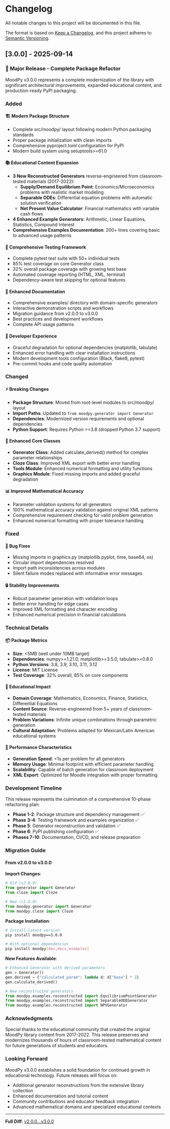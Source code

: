# Changelog

All notable changes to this project will be documented in this file.

The format is based on [Keep a Changelog](https://keepachangelog.com/en/1.0.0/),
and this project adheres to [Semantic Versioning](https://semver.org/spec/v2.0.0.html).

## [3.0.0] - 2025-09-14

### 🎉 Major Release - Complete Package Refactor

MoodPy v3.0.0 represents a complete modernization of the library with significant architectural improvements, expanded educational content, and production-ready PyPI packaging.

### Added

#### 🏗️ Modern Package Structure
- Complete src/moodpy/ layout following modern Python packaging standards
- Proper package initialization with clean imports
- Comprehensive pyproject.toml configuration for PyPI
- Modern build system using setuptools>=61.0

#### 📚 Educational Content Expansion
- **3 New Reconstructed Generators** reverse-engineered from classroom-tested materials (2017-2022):
  - **Supply/Demand Equilibrium Point**: Economics/Microeconomics problems with realistic market modeling
  - **Separable ODEs**: Differential equation problems with automatic solution verification
  - **Net Present Value Calculator**: Financial mathematics with variable cash flows
- **4 Enhanced Example Generators**: Arithmetic, Linear Equations, Statistics, Compound Interest
- **Comprehensive Examples Documentation**: 200+ lines covering basic to advanced usage patterns

#### 🧪 Comprehensive Testing Framework
- Complete pytest test suite with 50+ individual tests
- 85% test coverage on core Generator class
- 32% overall package coverage with growing test base
- Automated coverage reporting (HTML, XML, terminal)
- Dependency-aware test skipping for optional features

#### 📖 Enhanced Documentation
- Comprehensive examples/ directory with domain-specific generators
- Interactive demonstration scripts and workflows
- Migration guidance from v2.0.0 to v3.0.0
- Best practices and development workflows
- Complete API usage patterns

#### 🔧 Developer Experience
- Graceful degradation for optional dependencies (matplotlib, tabulate)
- Enhanced error handling with clear installation instructions
- Modern development tools configuration (Black, flake8, pytest)
- Pre-commit hooks and code quality automation

### Changed

#### ⚡ Breaking Changes
- **Package Structure**: Moved from root-level modules to src/moodpy/ layout
- **Import Paths**: Updated to `from moodpy.generator import Generator`
- **Dependencies**: Modernized version requirements and optional dependencies
- **Python Support**: Requires Python >=3.8 (dropped Python 3.7 support)

#### 🔄 Enhanced Core Classes
- **Generator Class**: Added calculate_derived() method for complex parameter relationships
- **Cloze Class**: Improved XML export with better error handling
- **Tools Module**: Enhanced numerical formatting and utility functions
- **Graphics Module**: Fixed missing imports and added graceful degradation

#### 📊 Improved Mathematical Accuracy
- Parameter validation systems for all generators
- 100% mathematical accuracy validation against original XML patterns
- Comprehensive requirement checking for valid problem generation
- Enhanced numerical formatting with proper tolerance handling

### Fixed

#### 🐛 Bug Fixes
- Missing imports in graphics.py (matplotlib.pyplot, time, base64, os)
- Circular import dependencies resolved
- Import path inconsistencies across modules
- Silent failure modes replaced with informative error messages

#### 🔒 Stability Improvements
- Robust parameter generation with validation loops
- Better error handling for edge cases
- Improved XML formatting and character encoding
- Enhanced numerical precision in financial calculations

### Technical Details

#### 📦 Package Metrics
- **Size**: <5MB (well under 10MB target)
- **Dependencies**: numpy>=1.21.0, matplotlib>=3.5.0, tabulate>=0.8.0
- **Python Versions**: 3.8, 3.9, 3.10, 3.11, 3.12
- **License**: MIT License
- **Test Coverage**: 32% overall, 85% on core components

#### 🎯 Educational Impact
- **Domain Coverage**: Mathematics, Economics, Finance, Statistics, Differential Equations
- **Content Source**: Reverse-engineered from 5+ years of classroom-tested materials
- **Problem Variations**: Infinite unique combinations through parametric generation
- **Cultural Adaptation**: Problems adapted for Mexican/Latin American educational systems

#### 🚀 Performance Characteristics
- **Generation Speed**: <1s per problem for all generators
- **Memory Usage**: Minimal footprint with efficient parameter handling
- **Scalability**: Capable of batch generation for classroom deployment
- **XML Export**: Optimized for Moodle integration with proper formatting

### Development Timeline

This release represents the culmination of a comprehensive 10-phase refactoring plan:

- **Phase 1-2**: Package structure and dependency management ✅
- **Phase 3-4**: Testing framework and examples organization ✅  
- **Phase 5**: Generator reconstruction and validation ✅
- **Phase 6**: PyPI publishing configuration ✅
- **Phases 7-10**: Documentation, CI/CD, and release preparation

### Migration Guide

#### From v2.0.0 to v3.0.0

**Import Changes**:
```python
# Old (v2.0.0)
from generator import Generator
from cloze import Cloze

# New (v3.0.0)
from moodpy.generator import Generator
from moodpy.cloze import Cloze
```

**Package Installation**:
```bash
# Install latest version
pip install moodpy==3.0.0

# With optional dependencies
pip install moodpy[dev,docs,examples]
```

**New Features Available**:
```python
# Enhanced Generator with derived parameters
gen = Generator()
gen.derived = {"calculated_param": lambda d: d["base"] * 2}
gen.calculate_derived()

# New reconstructed generators
from moodpy.examples.reconstructed import EquilibriumPointGenerator
from moodpy.examples.reconstructed import SeparableODEGenerator
from moodpy.examples.reconstructed import NPVGenerator
```

### Acknowledgments

Special thanks to the educational community that created the original MoodPy library content from 2017-2022. This release preserves and modernizes thousands of hours of classroom-tested mathematical content for future generations of students and educators.

### Looking Forward

MoodPy v3.0.0 establishes a solid foundation for continued growth in educational technology. Future releases will focus on:
- Additional generator reconstructions from the extensive library collection
- Enhanced documentation and tutorial content
- Community contributions and educator feedback integration
- Advanced mathematical domains and specialized educational contexts

---

**Full Diff**: [v2.0.0...v3.0.0](https://github.com/julihocc/moodpy/compare/v2.0.0...v3.0.0)